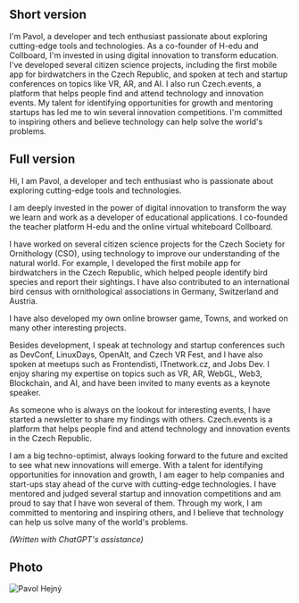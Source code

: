 ## Short version

I'm Pavol, a developer and tech enthusiast passionate about exploring cutting-edge tools and technologies. As a co-founder of H-edu and Collboard, I'm invested in using digital innovation to transform education. I've developed several citizen science projects, including the first mobile app for birdwatchers in the Czech Republic, and spoken at tech and startup conferences on topics like VR, AR, and AI. I also run Czech.events, a platform that helps people find and attend technology and innovation events. My talent for identifying opportunities for growth and mentoring startups has led me to win several innovation competitions. I'm committed to inspiring others and believe technology can help solve the world's problems.


## Full version

<!-- TODO: !!!3 1st person, 3rd person  -->
<!-- TODO: !!!4 Subtitile from Short version 3rd person -->

Hi, I am Pavol, a developer and tech enthusiast who is passionate about exploring cutting-edge tools and technologies.

I am deeply invested in the power of digital innovation to transform the way we learn and work as a developer of educational applications. I co-founded the teacher platform H-edu and the online virtual whiteboard Collboard.

I have worked on several citizen science projects for the Czech Society for Ornithology (CSO), using technology to improve our understanding of the natural world. For example, I developed the first mobile app for birdwatchers in the Czech Republic, which helped people identify bird species and report their sightings. I have also contributed to an international bird census with ornithological associations in Germany, Switzerland and Austria.

I have also developed my own online browser game, Towns, and worked on many other interesting projects.

Besides development, I speak at technology and startup conferences such as DevConf, LinuxDays, OpenAlt, and Czech VR Fest, and I have also spoken at meetups such as Frontendisti, ITnetwork.cz, and Jobs Dev. I enjoy sharing my expertise on topics such as VR, AR, WebGL, Web3, Blockchain, and AI, and have been invited to many events as a keynote speaker.

As someone who is always on the lookout for interesting events, I have started a newsletter to share my findings with others. Czech.events is a platform that helps people find and attend technology and innovation events in the Czech Republic.

I am a big techno-optimist, always looking forward to the future and excited to see what new innovations will emerge. With a talent for identifying opportunities for innovation and growth, I am eager to help companies and start-ups stay ahead of the curve with cutting-edge technologies. I have mentored and judged several startup and innovation competitions and am proud to say that I have won several of them. Through my work, I am committed to mentoring and inspiring others, and I believe that technology can help us solve many of the world's problems.

*(Written with ChatGPT's assistance)*


## Photo

![Pavol Hejný](https://www.gravatar.com/avatar/10bceb8965947164502b4e7b3314733d?s=512)
